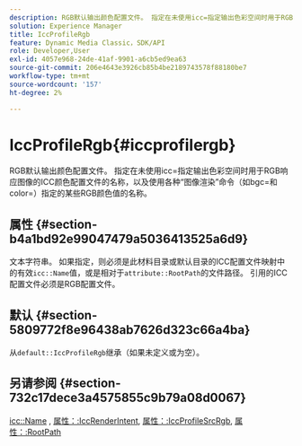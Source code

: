 ```yaml
---
description: RGB默认输出颜色配置文件。 指定在未使用icc=指定输出色彩空间时用于RGB响应图像的ICC颜色配置文件的名称，以及使用各种“图像渲染”命令（如bgc=和color=）指定的某些RGB颜色值的名称。
solution: Experience Manager
title: IccProfileRgb
feature: Dynamic Media Classic，SDK/API
role: Developer,User
exl-id: 4057e968-24de-41af-9901-a6cb5ed9ea63
source-git-commit: 206e4643e3926cb85b4be2189743578f88180be7
workflow-type: tm+mt
source-wordcount: '157'
ht-degree: 2%

---
```


# IccProfileRgb{#iccprofilergb}

RGB默认输出颜色配置文件。 指定在未使用icc=指定输出色彩空间时用于RGB响应图像的ICC颜色配置文件的名称，以及使用各种“图像渲染”命令（如bgc=和color=）指定的某些RGB颜色值的名称。

## 属性 {#section-b4a1bd92e99047479a5036413525a6d9}

文本字符串。 如果指定，则必须是此材料目录或默认目录的ICC配置文件映射中的有效`icc::Name`值，或是相对于`attribute::RootPath`的文件路径。 引用的ICC配置文件必须是RGB配置文件。

## 默认 {#section-5809772f8e96438ab7626d323c66a4ba}

从`default::IccProfileRgb`继承（如果未定义或为空）。

## 另请参阅 {#section-732c17dece3a4575855c9b79a08d0067}

[icc::Name](../../../../../ir-api/material-cat/image-rendering-api-ref/c-ir-material-catalog/c-ir-icc-profile-map-reference/r-ir-name-icc.md#reference-7a293ede360e433782575f8f6a562ac2) ,  [属性：:IccRenderIntent](../../../../../ir-api/material-cat/image-rendering-api-ref/c-ir-material-catalog/c-ir-attributes-reference/r-ir-iccrenderintent.md#reference-3b80b7a4c25545a593c5076f318b5c40),  [属性：:IccProfileSrcRgb](../../../../../ir-api/material-cat/image-rendering-api-ref/c-ir-material-catalog/c-ir-attributes-reference/r-ir-iccprofilesrcrgb.md#reference-2fb0f7cfc6e74813b82cd98ae165bd49),  [属性：:RootPath](../../../../../ir-api/material-cat/image-rendering-api-ref/c-ir-material-catalog/c-ir-attributes-reference/r-ir-rootpath.md#reference-a4d7c96b62e14fcbad1740c702f160f3)
